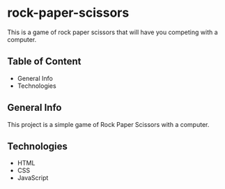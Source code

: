 # rock-paper-scissors

This is a game of rock paper scissors that will have you competing with a computer.

## Table of Content
* General Info
* Technologies

## General Info
This project is a simple game of Rock Paper Scissors with a computer.

## Technologies
* HTML
* CSS
* JavaScript
